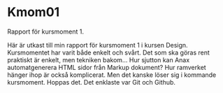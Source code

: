 Kmom01
===============================

Rapport för kursmoment 1.

Här är utkast till min rapport för kursmoment 1 i kursen Design.
Kursmomentet har varit både enkelt och svårt.
Det som ska göras rent praktiskt är enkelt, men tekniken bakom...
Hur sjutton kan Anax automatgenerera HTML sidor från Markup dokument?
Hur ramverket hänger ihop är också komplicerat. Men det kanske löser sig i kommande kursmoment.
Hoppas det.
Det enklaste var Git och Github.
